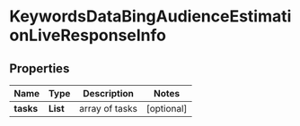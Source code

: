# KeywordsDataBingAudienceEstimationLiveResponseInfo


## Properties

| Name | Type | Description | Notes |
|------------ | ------------- | ------------- | -------------|
**tasks** | **List<KeywordsDataBingAudienceEstimationLiveTaskInfo>** | array of tasks |[optional]|